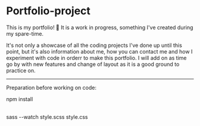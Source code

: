 # Portfolio-project

This is my portfolio!
💼
It is a work in progress, something I've created during my spare-time.

It's not only a showcase of all the coding projects I've done up until this point, but it's also information about me, how you can contact me and how I experiment with code in orderr to make this portfolio. I will add on as time go by with new features and change of layout as it is a good ground to practice on.

____________

Preparation before working on code:


npm install

<br> 
sass --watch style.scss style.css

